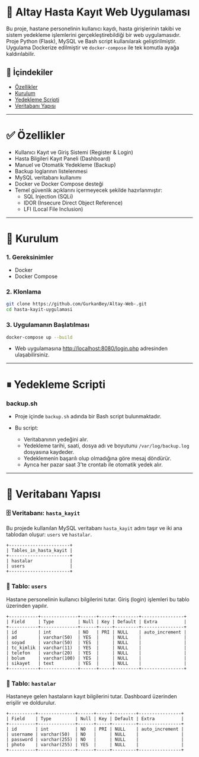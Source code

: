 # 🏥 Altay Hasta Kayıt Web Uygulaması

Bu proje, hastane personelinin kullanıcı kaydı, hasta girişlerinin takibi ve sistem yedekleme işlemlerini gerçekleştirebildiği bir web uygulamasıdır. Proje Python (Flask), MySQL ve Bash script kullanılarak geliştirilmiştir. Uygulama Dockerize edilmiştir ve `docker-compose` ile tek komutla ayağa kaldırılabilir.

## 📄 İçindekiler

- [Özellikler](#özellikler)
- [Kurulum](#kurulum)
- [Yedekleme Scripti](#yedekleme-scripti)
- [Veritabanı Yapısı](#veritabani-yapisi)

---

# ✅ Özellikler

- Kullanıcı Kayıt ve Giriş Sistemi (Register & Login)
- Hasta Bilgileri Kayıt Paneli (Dashboard)
- Manuel ve Otomatik Yedekleme (Backup)
- Backup loglarının listelenmesi
- MySQL veritabanı kullanımı
- Docker ve Docker Compose desteği
- Temel güvenlik açıklarını içermeyecek şekilde hazırlanmıştır:
  - SQL Injection (SQLi)
  - IDOR (Insecure Direct Object Reference)
  - LFI (Local File Inclusion)

---

# 🐳 Kurulum

### 1. Gereksinimler

- Docker
- Docker Compose

### 2. Klonlama

```bash
git clone https://github.com/GurkanBey/Altay-Web-.git
cd hasta-kayit-uygulamasi
````

### 3. Uygulamanın Başlatılması

```bash
docker-compose up --build
```

* Web uygulamasına [http://localhost:8080/login.php](http://localhost:8080/login.php) adresinden ulaşabilirsiniz.

---

# ⏸ Yedekleme Scripti

### backup.sh

* Proje içinde `backup.sh` adında bir Bash script bulunmaktadır.
* Bu script:

  * Veritabanının yedeğini alır.
  * Yedekleme tarihi, saati, dosya adı ve boyutunu `/var/log/backup.log` dosyasına kaydeder.
  * Yedeklemenin başarılı olup olmadığına göre mesaj döndürür.
  * Ayrıca her pazar saat 3'te crontab ile otomatik yedek alır.

---

# 🔄 Veritabanı Yapısı

### 🗄️ Veritabanı: `hasta_kayit`

Bu projede kullanılan MySQL veritabanı `hasta_kayit` adını taşır ve iki ana tablodan oluşur: `users` ve `hastalar`.

```
+-----------------------+
| Tables_in_hasta_kayit |
+-----------------------+
| hastalar              |
| users                 |
+-----------------------+
```

### 📁 Tablo: `users`

Hastane personelinin kullanıcı bilgilerini tutar. Giriş (login) işlemleri bu tablo üzerinden yapılır.

```
+-----------+--------------+------+-----+---------+----------------+
| Field     | Type         | Null | Key | Default | Extra          |
+-----------+--------------+------+-----+---------+----------------+
| id        | int          | NO   | PRI | NULL    | auto_increment |
| ad        | varchar(50)  | YES  |     | NULL    |                |
| soyad     | varchar(50)  | YES  |     | NULL    |                |
| tc_kimlik | varchar(11)  | YES  |     | NULL    |                |
| telefon   | varchar(20)  | YES  |     | NULL    |                |
| bolum     | varchar(100) | YES  |     | NULL    |                |
| sikayet   | text         | YES  |     | NULL    |                |
+-----------+--------------+------+-----+---------+----------------+
```

### 📁 Tablo: `hastalar`

Hastaneye gelen hastaların kayıt bilgilerini tutar. Dashboard üzerinden erişilir ve doldurulur.

```
+----------+--------------+------+-----+---------+----------------+
| Field    | Type         | Null | Key | Default | Extra          |
+----------+--------------+------+-----+---------+----------------+
| id       | int          | NO   | PRI | NULL    | auto_increment |
| username | varchar(50)  | NO   |     | NULL    |                |
| password | varchar(255) | NO   |     | NULL    |                |
| photo    | varchar(255) | YES  |     | NULL    |                |
+----------+--------------+------+-----+---------+----------------+
```




